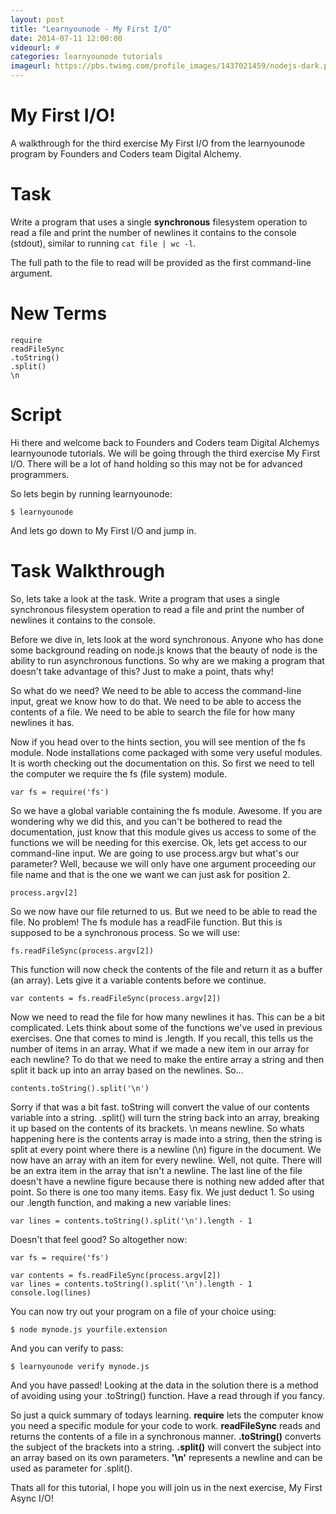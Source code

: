 ```yaml
---
layout: post
title: "Learnyounode - My First I/O"
date: 2014-07-11 12:00:00
videourl: #
categories: learnyounode tutorials
imageurl: https://pbs.twimg.com/profile_images/1437021459/nodejs-dark.png
---
```

# My First I/O!

A walkthrough for the third exercise My First I/O from the learnyounode program by Founders and Coders team Digital Alchemy. 

# Task
Write a program that uses a single **synchronous** filesystem operation to read a file and print the number of newlines it contains to the console (stdout), similar to running `cat file | wc -l`.

The full path to the file to read will be provided as the first command-line argument.

# New Terms
    require
    readFileSync
    .toString()
    .split()
    \n

# Script
Hi there and welcome back to Founders and Coders team Digital Alchemys learnyounode tutorials. We will be going through the third exercise My First I/O. There will be a lot of hand holding so this may not be for advanced programmers. 

So lets begin by running learnyounode:

    $ learnyounode

And lets go down to My First I/O and jump in.   

# Task Walkthrough
So, lets take a look at the task. Write a program that uses a single synchronous filesystem operation to read a file and print the number of newlines it contains to the console.

Before we dive in, lets look at the word synchronous. Anyone who has done some background reading on node.js knows that the beauty of node is the ability to run asynchronous functions. So why are we making a program that doesn't take advantage of this? Just to make a point, thats why!

So what do we need? We need to be able to access the command-line input, great we know how to do that. We need to be able to access the contents of a file. We need to be able to search the file for how many newlines it has. 

Now if you head over to the hints section, you will see mention of the fs module. Node installations come packaged with some very useful modules. It is worth checking out the documentation on this. So first we need to tell the computer we require the fs (file system) module. 

    var fs = require('fs')
    
So we have a global variable containing the fs module. Awesome. If you are wondering why we did this, and you can't be bothered to read the documentation, just know that this module gives us access to some of the functions we will be needing for this exercise. Ok, lets get access to our command-line input. We are going to use process.argv but what's our parameter? Well, because we will only have one argument proceeding our file name and that is the one we want we can just ask for position 2.

    process.argv[2]
    
So we now have our file returned to us. But we need to be able to read the file. No problem! The fs module has a readFile function. But this is supposed to be a synchronous process. So we will use:

    fs.readFileSync(process.argv[2])
    
This function will now check the contents of the file and return it as a buffer (an array). Lets give it a variable contents before we continue.

    var contents = fs.readFileSync(process.argv[2])
    
Now we need to read the file for how many newlines it has. This can be a bit complicated. Lets think about some of the functions we've used in previous exercises. One that comes to mind is .length. If you recall, this tells us the number of items in an array. What if we made a new item in our array for each newline? To do that we need to make the entire array a string and then split it back up into an array based on the newlines. So...

    contents.toString().split('\n')
    
Sorry if that was a bit fast. toString will convert the value of our contents variable into a string. .split() will turn the string back into an array, breaking it up based on the contents of its brackets. \n means newline. So whats happening here is the contents array is made into a string, then the string is split at every point where there is a newline (\n) figure in the document. We now have an array with an item for every newline. Well, not quite. There will be an extra item in the array that isn't a newline. The last line of the file doesn't have a newline figure because there is nothing new added after that point. So there is one too many items. Easy fix. We just deduct 1. So using our .length function, and making a new variable lines:

    var lines = contents.toString().split('\n').length - 1
    
Doesn't that feel good? So altogether now:

    var fs = require('fs')
    
    var contents = fs.readFileSync(process.argv[2])
    var lines = contents.toString().split('\n').length - 1
    console.log(lines)
    
You can now try out your program on a file of your choice using:
    
    $ node mynode.js yourfile.extension
    
And you can verify to pass:

    $ learnyounode verify mynode.js
    
And you have passed! Looking at the data in the solution there is a method of avoiding using your .toString() function. Have a read through if you fancy.

So just a quick summary of todays learning. **require** lets the computer know you need a specific module for your code to work. **readFileSync** reads and returns the contents of a file in a synchronous manner. **.toString()** converts the subject of the brackets into a string. **.split()** will convert the subject into an array based on its own parameters. **'\n'** represents a newline and can be used as parameter for .split(). 

Thats all for this tutorial, I hope you will join us in the next exercise, My First Async I/O!

